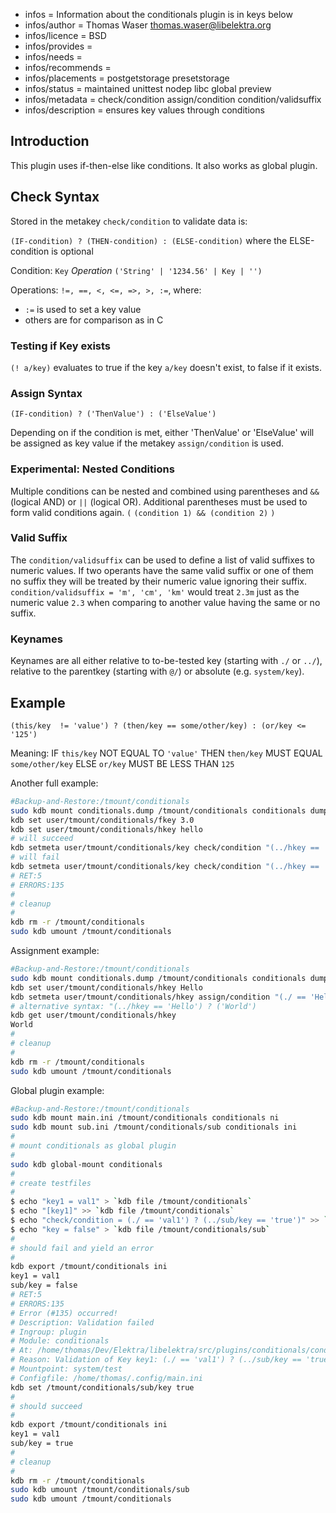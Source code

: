 - infos = Information about the conditionals plugin is in keys below
- infos/author = Thomas Waser <thomas.waser@libelektra.org>
- infos/licence = BSD
- infos/provides =
- infos/needs =
- infos/recommends =
- infos/placements = postgetstorage presetstorage
- infos/status = maintained unittest nodep libc global preview
- infos/metadata = check/condition assign/condition condition/validsuffix
- infos/description = ensures key values through conditions

## Introduction ##

This plugin uses if-then-else like conditions. It also works as global plugin.

## Check Syntax ##

Stored in the metakey `check/condition` to validate data is:

`(IF-condition) ? (THEN-condition) : (ELSE-condition)` where the ELSE-condition is optional

Condition:  `Key` *Operation* `('String' | '1234.56' | Key | '')`

Operations: `!=, ==, <, <=, =>, >, :=`, where:

- `:=` is used to set a key value
- others are for comparison as in C

### Testing if Key exists ###

`(! a/key)` evaluates to true if the key `a/key` doesn't exist, to false if it exists.

### Assign Syntax ###

    (IF-condition) ? ('ThenValue') : ('ElseValue')

Depending on if the condition is met, either 'ThenValue' or 'ElseValue' will be assigned as key value if the metakey `assign/condition` is used.

### Experimental: Nested Conditions ###

Multiple conditions can be nested and combined using parentheses and `&&` (logical AND) or `||` (logical OR). Additional parentheses must be used to form valid conditions again. `(` `(condition 1) && (condition 2)` `)`

### Valid Suffix ###

The `condition/validsuffix` can be used to define a list of valid suffixes to numeric values. If two operants have the same valid suffix or one of them no suffix they will be treated by their numeric value ignoring their suffix.
`condition/validsuffix = 'm', 'cm', 'km'` would treat `2.3m` just as the numeric value `2.3` when comparing to another value having the same or no suffix.

### Keynames ###

Keynames are all either relative to to-be-tested key (starting with `./` or `../`), relative to the parentkey (starting with `@/`) or absolute (e.g. `system/key`).

## Example ##

    (this/key  != 'value') ? (then/key == some/other/key) : (or/key <= '125')

Meaning: IF `this/key` NOT EQUAL TO `'value'` THEN `then/key` MUST EQUAL `some/other/key` ELSE `or/key` MUST BE LESS THAN `125`


Another full example:
```sh
#Backup-and-Restore:/tmount/conditionals
sudo kdb mount conditionals.dump /tmount/conditionals conditionals dump
kdb set user/tmount/conditionals/fkey 3.0
kdb set user/tmount/conditionals/hkey hello
# will succeed
kdb setmeta user/tmount/conditionals/key check/condition "(../hkey == 'hello') ? (../fkey == '3.0')"
# will fail 
kdb setmeta user/tmount/conditionals/key check/condition "(../hkey == 'hello') ? (../fkey == '5.0')"
# RET:5
# ERRORS:135
#
# cleanup
#
kdb rm -r /tmount/conditionals
sudo kdb umount /tmount/conditionals
```
Assignment example:
```sh
#Backup-and-Restore:/tmount/conditionals
sudo kdb mount conditionals.dump /tmount/conditionals conditionals dump
kdb set user/tmount/conditionals/hkey Hello
kdb setmeta user/tmount/conditionals/hkey assign/condition "(./ == 'Hello') ? ('World')"
# alternative syntax: "(../hkey == 'Hello') ? ('World')
kdb get user/tmount/conditionals/hkey
World
#
# cleanup
#
kdb rm -r /tmount/conditionals
sudo kdb umount /tmount/conditionals
```
Global plugin example:
```sh
#Backup-and-Restore:/tmount/conditionals
sudo kdb mount main.ini /tmount/conditionals conditionals ni
sudo kdb mount sub.ini /tmount/conditionals/sub conditionals ini
#
# mount conditionals as global plugin
#
sudo kdb global-mount conditionals
#
# create testfiles
#
$ echo "key1 = val1" > `kdb file /tmount/conditionals`
$ echo "[key1]" >> `kdb file /tmount/conditionals`
$ echo "check/condition = (./ == 'val1') ? (../sub/key == 'true')" >> `kdb file /tmount/conditionals`
$ echo "key = false" > `kdb file /tmount/conditionals/sub`
#
# should fail and yield an error
#
kdb export /tmount/conditionals ini
key1 = val1
sub/key = false
# RET:5
# ERRORS:135
# Error (#135) occurred!
# Description: Validation failed
# Ingroup: plugin
# Module: conditionals
# At: /home/thomas/Dev/Elektra/libelektra/src/plugins/conditionals/conditionals.c:696
# Reason: Validation of Key key1: (./ == 'val1') ? (../sub/key == 'true') failed. ((../sub/key == 'true') failed)
# Mountpoint: system/test
# Configfile: /home/thomas/.config/main.ini
kdb set /tmount/conditionals/sub/key true
#
# should succeed 
#
kdb export /tmount/conditionals ini
key1 = val1
sub/key = true
#
# cleanup
#
kdb rm -r /tmount/conditionals
sudo kdb umount /tmount/conditionals/sub
sudo kdb umount /tmount/conditionals
```
